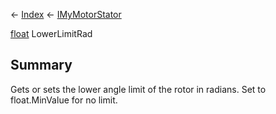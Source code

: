 ← [Index](Api-Index) ← [IMyMotorStator](Sandbox.ModAPI.Ingame.IMyMotorStator)

[float](System.Single) LowerLimitRad

## Summary

Gets or sets the lower angle limit of the rotor in radians. Set to float.MinValue for no limit.

